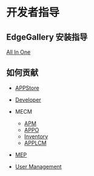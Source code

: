 开发者指导
=================

## EdgeGallery 安装指导

[All In One](https://gitee.com/edgegallery/platform-mgmt/blob/master/README%2Emd)

## 如何贡献
- [APPStore](https://gitee.com/edgegallery/docs/blob/master/Projects/APPSTORE/AppStore_Contribution%2Emd)

- [Developer](https://gitee.com/edgegallery/docs/blob/master/Projects/Developer/Developer_Contribution%2Emd)

- MECM
	- [APM](https://gitee.com/edgegallery/docs/blob/master/Projects/MECM/MECM_Apm_Contribution%2Emd)  
	- [APPO](https://gitee.com/edgegallery/docs/blob/master/Projects/MECM/MECM_Appo_Contribution%2Emd)  
	- [Inventory](https://gitee.com/edgegallery/docs/blob/master/Projects/MECM/MECM_Inventory_Contribution%2Emd)  
	- [APPLCM](https://gitee.com/edgegallery/docs/blob/master/Projects/MECM/MECM_LCM_controller_Contribution%2Emd)

- [MEP](https://gitee.com/edgegallery/docs/blob/master/Projects/MEP/MEP_Contribution%2Emd)

- [User Management](https://gitee.com/edgegallery/docs/blob/master/Projects/User%20Management/User_Contribution%2Emd)
